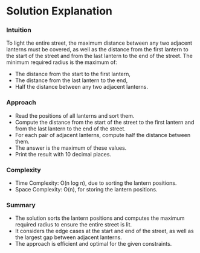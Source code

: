 # Solution Explanation

### Intuition

To light the entire street, the maximum distance between any two adjacent lanterns must be covered, as well as the distance from the first lantern to the start of the street and from the last lantern to the end of the street. The minimum required radius is the maximum of:
- The distance from the start to the first lantern,
- The distance from the last lantern to the end,
- Half the distance between any two adjacent lanterns.

### Approach

- Read the positions of all lanterns and sort them.
- Compute the distance from the start of the street to the first lantern and from the last lantern to the end of the street.
- For each pair of adjacent lanterns, compute half the distance between them.
- The answer is the maximum of these values.
- Print the result with 10 decimal places.

### Complexity

- Time Complexity: O(n log n), due to sorting the lantern positions.
- Space Complexity: O(n), for storing the lantern positions.

### Summary

- The solution sorts the lantern positions and computes the maximum required radius to ensure the entire street is lit.
- It considers the edge cases at the start and end of the street, as well as the largest gap between adjacent lanterns.
- The approach is efficient and optimal for the given constraints.
